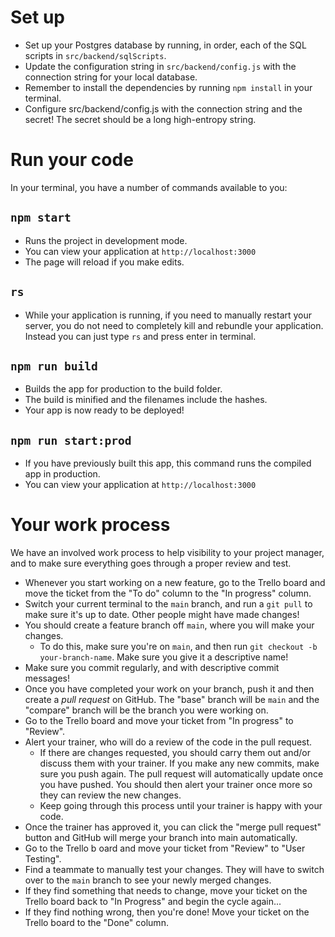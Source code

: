 # Set up

* Set up your Postgres database by running, in order, each of the SQL scripts in `src/backend/sqlScripts`.
* Update the configuration string in `src/backend/config.js` with the connection string for your local database.
* Remember to install the dependencies by running `npm install` in your terminal.
* Configure src/backend/config.js with the connection string and the secret! The secret should be a long high-entropy string.

# Run your code

In your terminal, you have a number of commands available to you:

## `npm start`

* Runs the project in development mode.  
* You can view your application at `http://localhost:3000`
* The page will reload if you make edits.

## `rs`

* While your application is running, if you need to manually restart your server, you do not need to completely kill and rebundle your application. Instead you can just type `rs` and press enter in terminal.

## `npm run build`

* Builds the app for production to the build folder.
* The build is minified and the filenames include the hashes.
* Your app is now ready to be deployed!

## `npm run start:prod`

* If you have previously built this app, this command runs the compiled app in production.
* You can view your application at `http://localhost:3000`

# Your work process

We have an involved work process to help visibility to your project manager, and to make sure everything goes through a proper review and test.

* Whenever you start working on a new feature, go to the Trello board and move the ticket from the "To do" column to the "In progress" column.
* Switch your current terminal to the `main` branch, and run a `git pull` to make sure it's up to date. Other people might have made changes!
* You should create a feature branch off `main`, where you will make your changes.
  * To do this, make sure you're on `main`, and then run `git checkout -b your-branch-name`. Make sure you give it a descriptive name!
* Make sure you commit regularly, and with descriptive commit messages!
* Once you have completed your work on your branch, push it and then create a *pull request* on GitHub. The "base" branch will be `main` and the "compare" branch will be the branch you were working on.
* Go to the Trello board and move your ticket from "In progress" to "Review".
* Alert your trainer, who will do a review of the code in the pull request.
  * If there are changes requested, you should carry them out and/or discuss them with your trainer. If you make any new commits, make sure you push again. The pull request will automatically update once you have pushed. You should then alert your trainer once more so they can review the new changes.
  * Keep going through this process until your trainer is happy with your code.
* Once the trainer has approved it, you can click the "merge pull request" button and GitHub will merge your branch into main automatically.
* Go to the Trello b oard and move your ticket from "Review" to "User Testing".
* Find a teammate to manually test your changes. They will have to switch over to the `main` branch to see your newly merged changes.
* If they find something that needs to change, move your ticket on the Trello board back to "In Progress" and begin the cycle again...
* If they find nothing wrong, then you're done! Move your ticket on the Trello board to the "Done" column.
